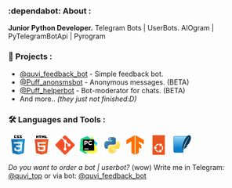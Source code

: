 ### :dependabot: About :
**Junior Python Developer.**
Telegram Bots | UserBots. AIOgram | PyTelegramBotApi | Pyrogram

### 📎 Projects :
- [@quvi_feedback_bot](https://t.me/quvi_feedback_bot) - Simple feedback bot.
- [@Puff_anonsmsbot](https://t.me/Puff_anonsmsbot) - Anonymous messages. (BETA)
- [@Puff_helperbot](https://t.me/Puff_helperbot) - Bot-moderator for chats. (BETA)
- And more.. _(they just not finished:D)_

### :hammer_and_wrench: Languages and Tools :
<div>
  <img src="https://github.com/devicons/devicon/blob/master/icons/css3/css3-original-wordmark.svg" title="css3" alt="css3" width="40" height="40"/>&nbsp;
  <img src="https://github.com/devicons/devicon/blob/master/icons/html5/html5-original-wordmark.svg" title="html5" alt="html5" width="40" height="40"/>&nbsp;
  <img src="https://github.com/devicons/devicon/blob/master/icons/git/git-original.svg" title="git" alt="git" width="40" height="40"/>&nbsp;
  <img src="https://github.com/devicons/devicon/blob/master/icons/pycharm/pycharm-original.svg" title="pycharm" alt="pycharm" width="40" height="40"/>&nbsp;
  <img src="https://github.com/devicons/devicon/blob/master/icons/python/python-original.svg" title="python" alt="python" width="40" height="40"/>&nbsp;
  <img src="https://github.com/devicons/devicon/blob/master/icons/tensorflow/tensorflow-original.svg" title="tensorflow" alt="tensorflow" width="40" height="40"/>&nbsp;
  <img src="https://github.com/devicons/devicon/blob/master/icons/ubuntu/ubuntu-original.svg" title="ubuntu" alt="ubuntu" width="40" height="40"/>&nbsp;
  <img src="https://github.com/devicons/devicon/blob/master/icons/sqlite/sqlite-original.svg" title="sqlite" alt="sqlite" width="40" height="40"/>&nbsp;
  
</div>

_Do you want to order a bot | userbot?_ (wow) Write me in Telegram: [@quvi_top](https://t.me/quvi_top) or via bot: [@quvi_feedback_bot](https://t.me/quvi_feedback_bot) 
